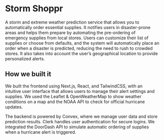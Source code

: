 # Storm Shoppr

A storm and extreme weather prediction service that allows you to automatically order essential supplies. It notifies users in disaster-prone areas and helps them prepare by automating the pre-ordering of emergency supplies from local stores. Users can customize their list of supplies or choose from defaults, and the system will automatically place an order when a disaster is predicted, reducing the need to rush to crowded stores. It also takes into account the user’s geographical location to provide personalized alerts.

## How we built it

We built the frontend using Next.js, React, and TailwindCSS, with an intuitive user interface that allows users to manage their alert settings and supplies. We used the Leaflet & OpenWeatherMap to show weather conditions on a map and the NOAA API to check for official hurricane updates.

The backend is powered by Convex, where we manage user data and store prediction results. Clerk handles user authentication for secure logins. We integrated the DoorDash API to simulate automatic ordering of supplies when a hurricane alert is triggered. 
